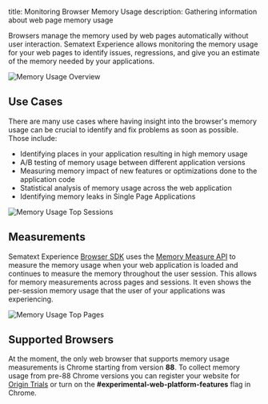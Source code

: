 title: Monitoring Browser Memory Usage
description: Gathering information about web page memory usage

Browsers manage the memory used by web pages automatically without user interaction. Sematext Experience allows monitoring the memory usage for your web pages to identify issues, regressions, and give you an estimate of the memory needed by your applications. 

<img
  class="content-modal-image"
  alt="Memory Usage Overview"
  title="Memory Usage Overview"
  src="../../images/experience/memory/overview.png"
/>

## Use Cases
There are many use cases where having insight into the browser's memory usage can be crucial to identify and fix problems as soon as possible. Those include:

 * Identifying places in your application resulting in high memory usage
 * A/B testing of memory usage between different application versions
 * Measuring memory impact of new features or optimizations done to the application code
 * Statistical analysis of memory usage across the web application
 * Identifying memory leaks in Single Page Applications

<img
  class="content-modal-image"
  alt="Memory Usage Top Sessions"
  title="Memory Usage Top Sessions"
  src="../../images/experience/memory/topsessions.png"
/>

## Measurements
Sematext Experience [Browser SDK](https://sematext.com/docs/agents/browser/) uses the [Memory Measure API](https://wicg.github.io/performance-measure-memory/) to measure the memory usage when your web application is loaded and continues to measure the memory throughout the user session. This allows for memory measurements across pages and sessions. It even shows the per-session memory usage that the user of your applications was experiencing. 

<img
  class="content-modal-image"
  alt="Memory Usage Top Pages"
  title="Memory Usage Top Pages"
  src="../../images/experience/memory/toppages.png"
/>

## Supported Browsers
At the moment, the only web browser that supports memory usage measurements is Chrome starting from version **88**. To collect memory usage from pre-88 Chrome versions you can register your website for [Origin Trials](https://developers.chrome.com/origintrials/#/view_trial/1281274093986906113) or turn on the **#experimental-web-platform-features** flag in Chrome. 
